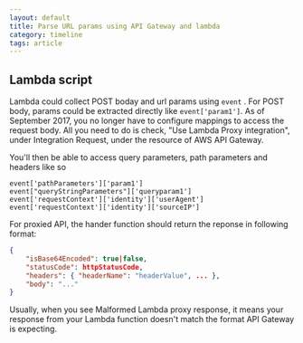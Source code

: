 ```yaml
---
layout: default
title: Parse URL params using API Gateway and lambda
category: timeline
tags: article
---
```


## Lambda script
Lambda could collect POST boday and url params using `event` . For POST body, params could be extracted directly like `event['param1']`. 
As of September 2017, you no longer have to configure mappings to access the request body. 
All you need to do is check, "Use Lambda Proxy integration", under Integration Request, under the resource of AWS API Gateway.

You'll then be able to access query parameters, path parameters and headers like so
```
event['pathParameters']['param1']
event["queryStringParameters"]['queryparam1']
event['requestContext']['identity']['userAgent']
event['requestContext']['identity']['sourceIP']
```

For proxied API, the hander function should return the reponse in following format:
```json
{
    "isBase64Encoded": true|false,
    "statusCode": httpStatusCode,
    "headers": { "headerName": "headerValue", ... },
    "body": "..."
}
```
Usually, when you see Malformed Lambda proxy response, it means your response from your Lambda function doesn't match the format API Gateway is expecting. 